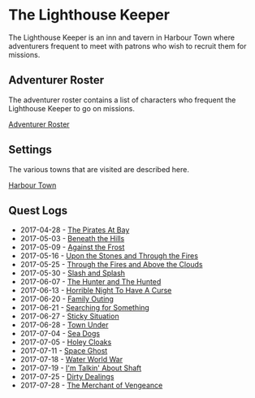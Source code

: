 # The Lighthouse Keeper

The Lighthouse Keeper is an inn and tavern in Harbour Town where adventurers frequent to meet with patrons who wish to
recruit them for missions.

## Adventurer Roster

The adventurer roster contains a list of characters who frequent the Lighthouse Keeper to go on missions.

[Adventurer Roster](Adventurer%20Roster.md)

## Settings

The various towns that are visited are described here.

[Harbour Town](settings/Setting%20-%20Harbour%20Town.md)

## Quest Logs

- 2017-04-28 - [The Pirates At Bay](logs/2017-04-28%20Log%20-%20The%20Pirates%20At%20Bay.md)
- 2017-05-03 - [Beneath the Hills](logs/2017-05-03%20Log%20-%20Beneath%20the%20Hills.md)
- 2017-05-09 - [Against the Frost](logs/2017-05-09%20Log%20-%20Against%20the%20Frost.md)
- 2017-05-16 - [Upon the Stones and Through the Fires](logs/2017-05-16%20Log%20-%20Upon%20the%20Stones%20and%20Through%20the%20Fires.md)
- 2017-05-25 - [Through the Fires and Above the Clouds](logs/2017-05-25%20Log%20-%20Through%20the%20Fires%20and%20Above%20the%20Clouds.md)
- 2017-05-30 - [Slash and Splash](logs/2017-05-30%20Log%20-%20Slash%20and%20Splash.md)
- 2017-06-07 - [The Hunter and The Hunted](logs/2017-06-07%20Log%20-%20The%20Hunter%20and%20The%20Hunted.md)
- 2017-06-13 - [Horrible Night To Have A Curse](logs/2017-06-13%20Log%20-%20Horrible%20Night%20To%20Have%20A%20Curse.md)
- 2017-06-20 - [Family Outing](logs/2017-06-20%20Log%20-%20Family%20Outing.md)
- 2017-06-21 - [Searching for Something](logs/2017-06-21%20Log%20-%20Searching%20for%20Something.md)
- 2017-06-27 - [Sticky Situation](logs/2017-06-27%20Log%20-%20Sticky%20Situation.md)
- 2017-06-28 - [Town Under](logs/2017-06-28%20Log%20-%20Town%20Under.md)
- 2017-07-04 - [Sea Dogs](logs/2017-07-04%20Log%20-%20Sea%20Dogs.md)
- 2017-07-05 - [Holey Cloaks](logs/2017-07-05%20Log%20-%20Holey%20Cloaks.md)
- 2017-07-11 - [Space Ghost](logs/2017-07-11%20Log%20-%20Space%20Ghost.md)
- 2017-07-18 - [Water World War](logs/2017-07-18%20Log%20-%20Water%20World%20War.md)
- 2017-07-19 - [I'm Talkin' About Shaft](logs/2017-07-19%20Log%20-%20I'm%20Talkin'%20About%20Shaft.md)
- 2017-07-25 - [Dirty Dealings](logs/2017-07-25%20Log%20-%20Dirty%20Dealings.md)
- 2017-07-28 - [The Merchant of Vengeance](logs/2017-07-28%20Log%20-%20The%20Merchant%20of%20Vengeance.md)
